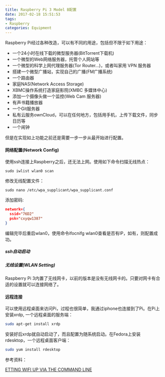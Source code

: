 ```yaml
---
title: Raspberry Pi 3 Model B配置
date: 2017-02-18 15:51:53
tags:
- Raspberry
categories: Equipment
---
```


Raspberry Pi经过各种改造，可以有不同的用途，包括但不限于如下用途：

* 一个24小时在线下载的微型服务器(BitTorrent下载机)
* 一个微型的Web网络服务器，托管个人网站等
* 一个微型的科学上网代理服务器(Tor Router...)，或者叫家用 VPN 服务器
* 搭建一个微型广播站，实现自己的广播(FM广播系统)
* 一个路由器
* 家庭NAS(Network Access Storage)
* XBMC操作系统打造家庭影院(XMBC 多媒体中心)
* 添加一个摄像头做一个监控(Web Cam 服务器)
* 有声书籍播放器
* 一个Git服务器
* 私有云服务ownCloud，可以在任何地方，包括用手机，上传下载文件，同步日历等
* 一个闹钟

但是在实现如上功能之前还是需要一步一步从最开始进行配置。

<!-- more -->

#### 网络配置(Network Config)

使用ssh连接上Raspberry之后，还无法上网。使用如下命令扫描无线热点：



````shell
sudo iwlist wlan0 scan
````

修改无线配置文件：

```
sudo nano /etc/wpa_supplicant/wpa_supplicant.conf
```

添加密码:

```json
network={    
  ssid="76D2"    
  psk="cxyqw1387"
}
```


编辑完毕后重启wlan0，使用命令ifocnifg wlan0查看是否有IP，如有，则配置成功。

##### ssh自动启动



##### 无线设置(WLAN Setting)

Raspberry Pi 3内置了无线网卡，以前的版本是没有无线网卡的。只要对网卡有合适的设置就可以连接网络了。



#### 远程连接

可以使用远程桌面来访问Pi，过程也很简单，我通过iphone也连接到了Pi。在Pi上安装xrdp, 一个远程桌面的服务端：

```Bash
sudo apt-get install xrdp
```

安装好后xrdp就自动启动了，而且配置为随系统启动。在Fedora上安装rdesktop，一个远程桌面客户端：

```Bash
sudo yum install rdesktop 
```




参考资料：

[ETTING WIFI UP VIA THE COMMAND LINE](https://www.raspberrypi.org/documentation/configuration/wireless/wireless-cli.md)



